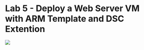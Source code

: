 # Lab 5 - Deploy a Web Server VM with ARM Template and DSC Extention

<a href="https://portal.azure.com/#create/Microsoft.Template/uri/https%3A%2F%2Fraw.githubusercontent.com%2Fidexcelazure%2Fazure-class%2Fmaster%2FTuesday%2FLab4%2Fazuredeploy.json" target="_blank"><img src="http://azuredeploy.net/deploybutton.png"/></a>
